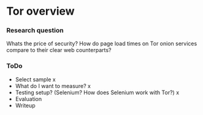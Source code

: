 # Tor overview

### Research question

Whats the price of security? How do page load times on Tor onion services compare to their clear web counterparts?

### ToDo

- Select sample x
- What do I want to measure? x
- Testing setup? (Selenium? How does Selenium work with Tor?) x
- Evaluation
- Writeup
